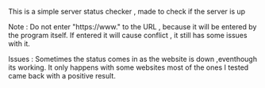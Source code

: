 This is a simple server status checker , made to check if the server is up 

Note : Do not enter "https://www." to the URL , because it will be entered by the program itself.
If entered it will cause conflict , it still has some issues with it.

Issues : Sometimes the status comes in as the website is down ,eventhough its working. It only happens with some websites 
most of the ones I tested came back with a positive result.